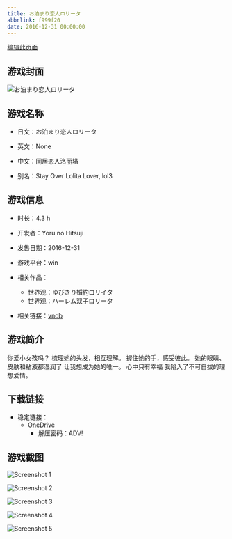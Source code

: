 ```yaml
---
title: お泊まり恋人ロリータ
abbrlink: f999f20
date: 2016-12-31 00:00:00
---
```

[编辑此页面](https://github.com/ACG-3/ADV3-source/blob/main/source/_posts/games/%E3%81%8A%E6%B3%8A%E3%81%BE%E3%82%8A%E6%81%8B%E4%BA%BA%E3%83%AD%E3%83%AA%E3%83%BC%E3%82%BF.md)

## 游戏封面

![お泊まり恋人ロリータ](https://pan.timero.xyz/onedrive/img_lib_001/%E3%81%8A%E6%B3%8A%E3%81%BE%E3%82%8A%E6%81%8B%E4%BA%BA%E3%83%AD%E3%83%AA%E3%83%BC%E3%82%BF_cover.avif)


## 游戏名称

- 日文：お泊まり恋人ロリータ
- 英文：None
- 中文：同居恋人洛丽塔

- 别名：Stay Over Lolita Lover, lol3


## 游戏信息

- 时长：4.3 h
- 开发者：Yoru no Hitsuji
- 发售日期：2016-12-31
- 游戏平台：win
- 相关作品：
   - 世界观：ゆびきり婚約ロリイタ
   - 世界观：ハーレム双子ロリータ

- 相关链接：[vndb](https://vndb.org/v20624)


## 游戏简介

你爱小女孩吗？
梳理她的头发，相互理解。
握住她的手，感受彼此。
她的眼睛、皮肤和粘液都湿润了
让我想成为她的唯一。
心中只有幸福
我陷入了不可自拔的理想爱情。




## 下载链接

- 稳定链接：
    - [OneDrive](https://pan.timero.xyz/onedrive/adv_lib_001/%E3%81%8A%E6%B3%8A%E3%81%BE%E3%82%8A%E6%81%8B%E4%BA%BA%E3%83%AD%E3%83%AA%E3%83%BC%E3%82%BF)
        - 解压密码：ADV!



## 游戏截图


![Screenshot 1](https://pan.timero.xyz/onedrive/img_lib_001/%E3%81%8A%E6%B3%8A%E3%81%BE%E3%82%8A%E6%81%8B%E4%BA%BA%E3%83%AD%E3%83%AA%E3%83%BC%E3%82%BF_Screenshot_1.avif)

![Screenshot 2](https://pan.timero.xyz/onedrive/img_lib_001/%E3%81%8A%E6%B3%8A%E3%81%BE%E3%82%8A%E6%81%8B%E4%BA%BA%E3%83%AD%E3%83%AA%E3%83%BC%E3%82%BF_Screenshot_2.avif)

![Screenshot 3](https://pan.timero.xyz/onedrive/img_lib_001/%E3%81%8A%E6%B3%8A%E3%81%BE%E3%82%8A%E6%81%8B%E4%BA%BA%E3%83%AD%E3%83%AA%E3%83%BC%E3%82%BF_Screenshot_3.avif)

![Screenshot 4](https://pan.timero.xyz/onedrive/img_lib_001/%E3%81%8A%E6%B3%8A%E3%81%BE%E3%82%8A%E6%81%8B%E4%BA%BA%E3%83%AD%E3%83%AA%E3%83%BC%E3%82%BF_Screenshot_4.avif)

![Screenshot 5](https://pan.timero.xyz/onedrive/img_lib_001/%E3%81%8A%E6%B3%8A%E3%81%BE%E3%82%8A%E6%81%8B%E4%BA%BA%E3%83%AD%E3%83%AA%E3%83%BC%E3%82%BF_Screenshot_5.avif)


